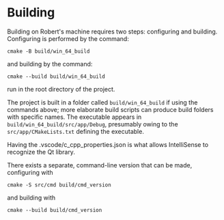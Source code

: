 # Building

Building on Robert's machine requires two steps:  configuring and building.
Configuring is performed by the command:
```
cmake -B build/win_64_build
```
and building by the command:
```
cmake --build build/win_64_build
```
run in the root directory of the project.

The project is built
in a folder called `build/win_64_build` if using the commands above; more
elaborate build scripts can produce build folders with specific names.
The executable appears in `build/win_64_build/src/app/Debug`, presumably
owing to the `src/app/CMakeLists.txt` defining the executable.

Having the .vscode/c_cpp_properties.json is what allows IntelliSense
to recognize the Qt library.

There exists a separate, command-line version that can be made, configuring with
```
cmake -S src/cmd build/cmd_version
```
and building with
```
cmake --build build/cmd_version
```